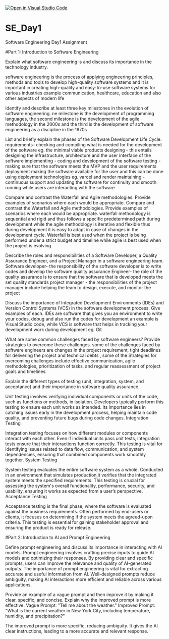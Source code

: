 [![Open in Visual Studio Code](https://classroom.github.com/assets/open-in-vscode-2e0aaae1b6195c2367325f4f02e2d04e9abb55f0b24a779b69b11b9e10269abc.svg)](https://classroom.github.com/online_ide?assignment_repo_id=15566726&assignment_repo_type=AssignmentRepo)
# SE_Day1
Software Engineering Day1 Assignment

#Part 1: Introduction to Software Engineering

Explain what software engineering is and discuss its importance in the technology industry.

software engineering is the process of applying engineering principles, methods and tools to develop high-quality software systems and it is important in creating high-quality and easy-to-use software systems for various industries example communication, healthcare, education and also other aspects of modern life


Identify and describe at least three key milestones in the evolution of software engineering.
ne milestone is the development of programming languages, the second milestone is the development of the agile methodology in the 2000s and the third is the development of software engineering as a discipline in the 1970s


List and briefly explain the phases of the Software Development Life Cycle.
requirements- checking and compiling what is needed for the development of the software eg. the minimal viable products 
designing - this entails designing the infrastructure, architecture and the user interface of the software 
implementing - coding and development of the software 
testing - making sure that the software meets the MVP and the user requirements
deployment making the software available for the user and this can be done using deployment technologies eg. varcel and render
maintaining - continuous support and updating the software for continuity and smooth running while users are interacting with the software 





Compare and contrast the Waterfall and Agile methodologies. Provide examples of scenarios where each would be appropriate.
Compare and contrast the Waterfall and Agile methodologies. Provide examples of scenarios where each would be appropriate.
waterfall methodology is sequential and rigid and thus follows a specific predetermined path during development while the agile methodology  is iterative and flexible thus during development it is easy to adapt in case of changes in the development cycle. Waterfall is best used when the project is being performed under a strict budget and timeline while agile is best used when the project is evolving 


Describe the roles and responsibilities of a Software Developer, a Quality Assurance Engineer, and a Project Manager in a software engineering team.
Software developer- the responsibility of the software developer is to write codes and develop the software 
quality assurance Engineer- the role of the quality assurance is to ensure that the software that is developed meets the set quality standards 
project manager - the responsibilities of the project manager include helping the team to design, execute, and monitor the project 


Discuss the importance of Integrated Development Environments (IDEs) and Version Control Systems (VCS) in the software development process. Give examples of each.
IDEs are software that gives you an environment to write your codes, debug and also run the codes for development an example is Visual Studio code, while VCS is software that helps in tracking your development work during development eg. Git 


What are some common challenges faced by software engineers? Provide strategies to overcome these challenges.
some of the challenges faced by software engineers are changes in the project requirement, tight deadlines for delivering the project and technical debts , some of the Strategies for overcoming challenges include effective communication, agile methodologies, prioritization of tasks, and regular reassessment of project goals and timelines.

Explain the different types of testing (unit, integration, system, and acceptance) and their importance in software quality assurance.

Unit testing involves verifying individual components or units of the code, such as functions or methods, in isolation. Developers typically perform this testing to ensure each unit works as intended. Its importance lies in catching issues early in the development process, helping maintain code quality, and preventing future bugs during code changes.
Integration Testing

Integration testing focuses on how different modules or components interact with each other. Even if individual units pass unit tests, integration tests ensure that their interactions function correctly. This testing is vital for identifying issues related to data flow, communication, and system dependencies, ensuring that combined components work smoothly together.
System Testing

System testing evaluates the entire software system as a whole. Conducted in an environment that simulates production,it verifies that the integrated system meets the specified requirements. This testing is crucial for assessing the system's overall functionality, performance, security, and usability, ensuring it works as expected from a user’s perspective.
Acceptance Testing

Acceptance testing is the final phase, where the software is evaluated against the business requirements. Often performed by end-users or clients, it focuses on determining if the system meets the agreed-upon criteria. This testing is essential for gaining stakeholder approval and ensuring the product is ready for release.





#Part 2: Introduction to AI and Prompt Engineering




Define prompt engineering and discuss its importance in interacting with AI models.
Prompt engineering involves crafting precise inputs to guide AI models and optimizing their responses. By providing clear and specific prompts, users can improve the relevance and quality of AI-generated outputs. The importance of prompt engineering is vital for extracting accurate and useful information from AI. Well-designed prompts reduce ambiguity, making AI interactions more efficient and reliable across various applications.


Provide an example of a vague prompt and then improve it by making it clear, specific, and concise. Explain why the improved prompt is more effective.
 Vague Prompt: "Tell me about the weather."
    Improved Prompt: "What is the current weather in New York City, including temperature, humidity, and precipitation?"

The improved prompt is more specific, reducing ambiguity. It gives the AI clear instructions, leading to a more accurate and relevant response.

